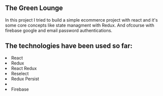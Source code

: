 ## The Green Lounge
In this project I tried to build a simple ecommerce project with react and it's some core concepts like state managment with Redux. And ofcourse with firebase google and email password authentications.
## The technologies have been used so far:
<li>React</li>
<li>Redux</li>
<li>React Redux</li>
<li>Reselect</li>
<li>Redux Persist<li/>
<li>Firebase</li>


